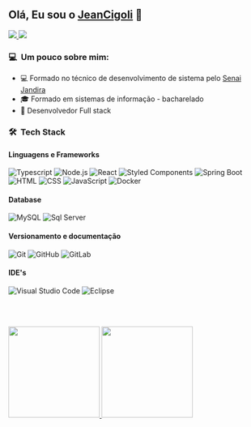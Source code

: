 ## Olá, Eu sou o [JeanCigoli](https://jeancigoli.vercel.app/) 👋

<p align="left">
  <a href="https://jeancigoli.vercel.app/" alt="Instagram">
    <img src="https://img.shields.io/badge/-Site%20pessoal-007ACC?style=for-the-badge&logo=html5&logoColor=FFFFFF&link=https://jeancigoli.vercel.app"/>
  </a>
  
  <a href="https://www.linkedin.com/in/cigoli/" alt="Linkedin">
    <img src="https://img.shields.io/badge/-Linkedin-007ACC?style=for-the-badge&logo=Linkedin&logoColor=FFFFFF&link=https://www.linkedin.com/in/cigoli"/>
  </a>
</p>

### 💻 &nbsp;Um pouco sobre mim:

- 💻 Formado no técnico de desenvolvimento de sistema pelo [Senai Jandira](https://jandira.sp.senai.br/curso/85566/127/tecnico-de-desenvolvimento-de-sistemas)
- 🎓 Formado em sistemas de informação - bacharelado
- 💪 Desenvolvedor Full stack

### 🛠 &nbsp;Tech Stack

#### Linguagens e Frameworks

![Typescript](https://img.shields.io/badge/TypeScript-007ACC?style=for-the-badge&logo=typescript&logoColor=white)
![Node.js](https://img.shields.io/badge/Node.js-43853D?style=for-the-badge&logo=ts-node&logoColor=white)
![React](https://img.shields.io/badge/React-20232A?style=for-the-badge&logo=react&logoColor=61DAFB)
![Styled Components](https://img.shields.io/badge/styled--components-DB7093?style=for-the-badge&logo=styled-components&logoColor=white)
![Spring Boot](https://img.shields.io/badge/Spring--Boot-6DB33F?style=for-the-badge&logo=spring&logoColor=white)
![HTML](https://img.shields.io/badge/HTML5-E34F26?style=for-the-badge&logo=html5&logoColor=white)
![CSS](https://img.shields.io/badge/CSS3-1572B6?style=for-the-badge&logo=css3&logoColor=white)
![JavaScript](https://img.shields.io/badge/JavaScript-F7DF1E?style=for-the-badge&logo=javascript&logoColor=black)
![Docker](https://img.shields.io/badge/DOCKER-1572B6?style=for-the-badge&logo=docker&logoColor=white)

#### Database

![MySQL](https://img.shields.io/badge/MySQL-00000F?style=for-the-badge&logo=mysql&logoColor=white)
![Sql Server](https://img.shields.io/badge/SqlServer-003B57?style=for-the-badge&logo=microsoft-sql-server&logoColor=white)

#### Versionamento e documentação

![Git](https://img.shields.io/badge/Git-F05032?style=for-the-badge&logo=git&logoColor=white)
![GitHub](https://img.shields.io/badge/GitHub-100000?style=for-the-badge&logo=github&logoColor=white)
![GitLab](https://img.shields.io/badge/GitLab-330F63?style=for-the-badge&logo=gitlab&logoColor=white)

#### IDE's

![Visual Studio Code](https://img.shields.io/badge/Visual_Studio_Code-0078D4?style=for-the-badge&logo=visual%20studio%20code&logoColor=white)
![Eclipse](https://img.shields.io/badge/Eclipse-2C2255?style=for-the-badge&logo=eclipse&logoColor=white)

<br />
<br />

<p>
<a href="https://github.com/JeanCigoli">
  <img height="180em" src="https://github-readme-stats.vercel.app/api?username=JeanCigoli&show_icons=true&theme=dracula" />
  <img height="180em" src="https://github-readme-stats-eight-theta.vercel.app/api/top-langs/?username=JeanCigoli&theme=dracula&layout=compact&exclude_lang=java+r" />
</a>
</p>
